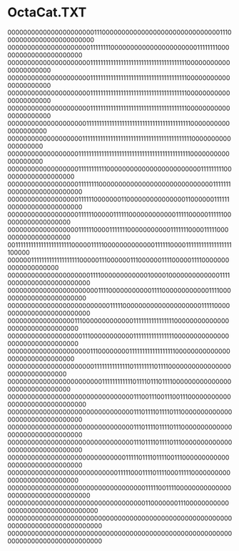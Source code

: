 # OctaCat.TXT
000000000000000000000011100000000000000000000000000000011100000000000000000000000
000000000000000000000111111110000000000000000000000111111110000000000000000000000
000000000000000000000111111111111111111111111111111111111110000000000000000000000
000000000000000000000111111111111111111111111111111111111110000000000000000000000
000000000000000000000111111111111111111111111111111111111110000000000000000000000
000000000000000000000111111111111111111111111111111111111110000000000000000000000
000000000000000000001111111111111111111111111111111111111111100000000000000000000
000000000000000000011111111111111111111111111111111111111111110000000000000000000
000000000000000000111111111111111111111111111111111111111111110000000000000000000
000000000000000000111111111110000000000000000000000001111111110000000000000000000
000000000000000000111111110000000000000000000000000000011111110000000000000000000
000000000000000000111111000000011000000000000000110000001111110000000000000000000
000000000000000000111111000001111110000000000001111100000111111000000000000000000
000000000000000000111111000011111110000000000011111110000111110000000000000000000
001111111111111111111111000001111100000000000001111110000111111111111111111100000
000000111111111111111111100000111000000111000000111100000111100000000000000000000
000000000000000000000111100000000000010000100000000000001111000000000000000000000
000000000000000000000001111000000000001111000000000000111100000000000000000000000
000000000000000000000000001111100000000000000000000111110000000000000000000000000
000000000000000001110000000000000111111111111111100000000000000000000000000000000
000000000000000000011100000000000111111111111111100000000000000000000000000000000
000000000000000000000111000000001111111111111111110000000000000000000000000000000
000000000000000000000011111111111111011111111011110000000000000000000000000000000
000000000000000000000000111111111111011110111011110000000000000000000000000000000
000000000000000000000000000000001110011100111001110000000000000000000000000000000
000000000000000000000000000000001110111101111011100000000000000000000000000000000
000000000000000000000000000000001110111101111011100000000000000000000000000000000
000000000000000000000000000000001110111101111011100000000000000000000000000000000
000000000000000000000000000000111110111101111001110000000000000000000000000000000
000000000000000000000000000011111000111101111000111110000000000000000000000000000
000000000000000000000000000000000001111100111100000000000000000000000000000000000
000000000000000000000000000000000001100000001110000000000000000000000000000000000
000000000000000000000000000000000000000000000000000000000000000000000000000000000
000000000000000000000000000000000000000000000000000000000000000000000000000000000
